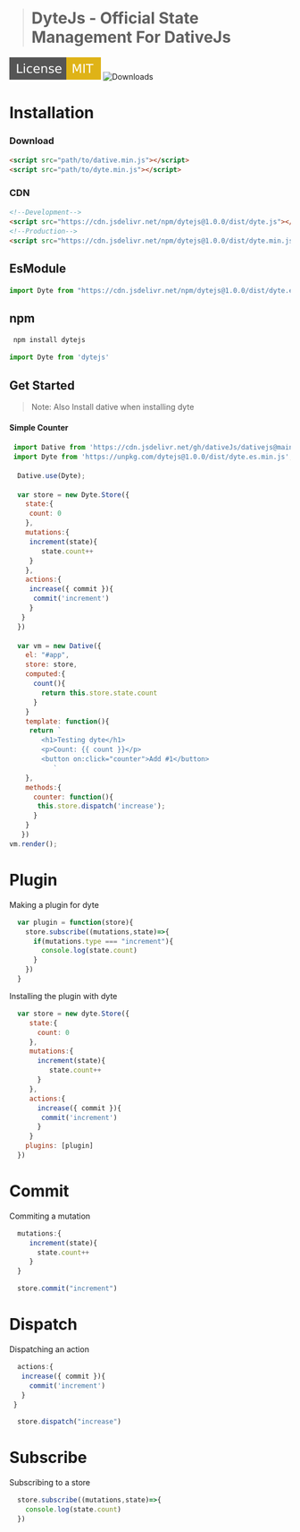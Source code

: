 > # DyteJs - Official State Management For DativeJs

![License](src/License-MIT-yellow.svg)
![Downloads](https://img.shields.io/npm/dt/dytejs)

# Installation
### Download
```html 
<script src="path/to/dative.min.js"></script>
<script src="path/to/dyte.min.js"></script>
```
### CDN
```html
<!--Development-->
<script src="https://cdn.jsdelivr.net/npm/dytejs@1.0.0/dist/dyte.js"></script>
<!--Production-->
<script src="https://cdn.jsdelivr.net/npm/dytejs@1.0.0/dist/dyte.min.js"></script>
```
## EsModule
```js
import Dyte from "https://cdn.jsdelivr.net/npm/dytejs@1.0.0/dist/dyte.es.min.js";
```

## npm

```bash
 npm install dytejs
```

```js 
import Dyte from 'dytejs'
```

## Get Started

> Note: Also Install dative when installing dyte

#### Simple Counter

```js
 import Dative from 'https://cdn.jsdelivr.net/gh/dativeJs/dativejs@main/dist/dative.es.min.js';
 import Dyte from 'https://unpkg.com/dytejs@1.0.0/dist/dyte.es.min.js';
      
  Dative.use(Dyte);
     
  var store = new Dyte.Store({
    state:{
     count: 0
    },
    mutations:{
     increment(state){
        state.count++
     }
    },
    actions:{
     increase({ commit }){
      commit('increment')
     }
   }
  })
     
  var vm = new Dative({
    el: "#app",
    store: store,
    computed:{
      count(){
        return this.store.state.count
      }
    }
    template: function(){
     return `
        <h1>Testing dyte</h1>
        <p>Count: {{ count }}</p>
        <button on:click="counter">Add #1</button>
           `
    },
    methods:{
      counter: function(){
       this.store.dispatch('increase');
      }
    }
   })
vm.render();
```

# Plugin
Making a plugin for dyte

```js
  var plugin = function(store){
    store.subscribe((mutations,state)=>{
      if(mutations.type === "increment"){
        console.log(state.count)
      }
    })
  }
```
Installing the plugin with dyte

```js
  var store = new dyte.Store({
     state:{
       count: 0
     },
     mutations:{
       increment(state){
          state.count++
       }
     },
     actions:{
       increase({ commit }){
        commit('increment')
       }
     }
    plugins: [plugin]
  })
```
# Commit 

Commiting a mutation

```js
  mutations:{
     increment(state){
       state.count++
     }
  }
```
```js
  store.commit("increment")
```

# Dispatch

Dispatching an action

```js
  actions:{
   increase({ commit }){
     commit('increment')
   }
 }
```

```js
  store.dispatch("increase")
```

# Subscribe

Subscribing to a store

```js
  store.subscribe((mutations,state)=>{
    console.log(state.count)
  })
```